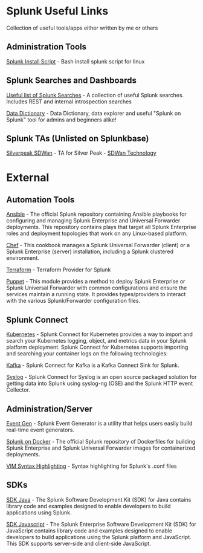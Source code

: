 # Splunk Useful Links
Collection of useful tools/apps either written by me or others


## Administration Tools 
[Splunk Install Script](https://github.com/johnciavarella/splunk_install) - Bash install splunk script for linux

## Splunk Searches and Dashboards 
[Useful list of Splunk Searches](https://github.com/johnciavarella/splunk-searches) - A collection of useful Splunk searches. Includes REST and internal introspection searches 

[Data Dictionary](https://github.com/johnciavarella/splunk-data-dictionary) - Data Dictionary, data explorer and useful "Splunk on Splunk" tool for admins and beginners alike! 

## Splunk TAs (Unlisted on Splunkbase)
[Silverpeak SDWan](https://github.com/johnciavarella/TA_Silverpeak_SDWAN) - TA for Silver Peak - [SDWan Technology](https://www.silver-peak.com/)


# External 

## Automation Tools 

[Ansible](https://github.com/splunk/splunk-ansible) - The official Splunk repository containing Ansible playbooks for configuring and managing Splunk Enterprise and Universal Forwarder deployments. This repository contains plays that target all Splunk Enterprise roles and deployment topologies that work on any Linux-based platform.

[Chef](https://github.com/sous-chefs/chef-splunk) - This cookbook manages a Splunk Universal Forwarder (client) or a Splunk Enterprise (server) installation, including a Splunk clustered environment.

[Terraform](https://github.com/splunk/terraform-provider-splunk) - Terraform Provider for Splunk

[Puppet](https://github.com/voxpupuli/puppet-splunk) - This module provides a method to deploy Splunk Enterprise or Splunk Universal Forwarder with common configurations and ensure the services maintain a running state. It provides types/providers to interact with the various Splunk/Forwarder configuration files.

## Splunk Connect 

[Kubernetes](https://github.com/splunk/splunk-connect-for-kubernetes) - Splunk Connect for Kubernetes provides a way to import and search your Kubernetes logging, object, and metrics data in your Splunk platform deployment. Splunk Connect for Kubernetes supports importing and searching your container logs on the following technologies:

[Kafka](https://github.com/splunk/kafka-connect-splunk) - Splunk Connect for Kafka is a Kafka Connect Sink for Splunk. 

[Syslog](https://github.com/splunk/splunk-connect-for-syslog) - Splunk Connect for Syslog is an open source packaged solution for getting data into Splunk using syslog-ng (OSE) and the Splunk HTTP event Collector.

## Administration/Server
[Event Gen](https://github.com/splunk/eventgen) - Splunk Event Generator is a utility that helps users easily build real-time event generators. 

[Splunk on Docker](https://github.com/splunk/docker-splunk) -  The official Splunk repository of Dockerfiles for building Splunk Enterprise and Splunk Universal Forwarder images for containerized deployments.

[VIM Syntax Highlighting](https://github.com/yorokobi/vim-splunk) - Syntax highlighting for Splunk's .conf files


## SDKs 

[SDK Java](https://github.com/splunk/splunk-sdk-java) - The Splunk Software Development Kit (SDK) for Java contains library code and examples designed to enable developers to build applications using Splunk.

[SDK Javascript](https://github.com/splunk/splunk-sdk-javascript) - The Splunk Enterprise Software Development Kit (SDK) for JavaScript contains library code and examples designed to enable developers to build applications using the Splunk platform and JavaScript. This SDK supports server-side and client-side JavaScript.

